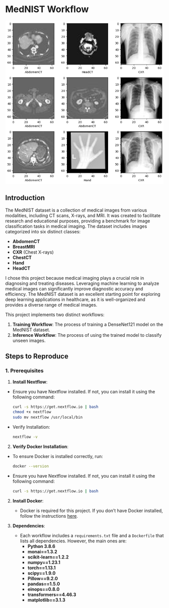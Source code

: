 # MedNIST Workflow

<!-- photo -->
![MedNIST Workflow](./image/MedNIST_dataset.png)

## Introduction

The MedNIST dataset is a collection of medical images from various modalities, including CT scans, X-rays, and MRI. It was created to facilitate research and educational purposes, providing a benchmark for image classification tasks in medical imaging. The dataset includes images categorized into six distinct classes:

- **AbdomenCT**
- **BreastMRI**
- **CXR** (Chest X-rays)
- **ChestCT**
- **Hand**
- **HeadCT**

I chose this project because medical imaging plays a crucial role in diagnosing and treating diseases. Leveraging machine learning to analyze medical images can significantly improve diagnostic accuracy and efficiency. The MedNIST dataset is an excellent starting point for exploring deep learning applications in healthcare, as it is well-organized and provides a diverse range of medical images.

This project implements two distinct workflows:

1. **Training Workflow**: The process of training a DenseNet121 model on the MedNIST dataset.
2. **Inference Workflow**: The process of using the trained model to classify unseen images.


## Steps to Reproduce

### 1. Prerequisites

1. **Install Nextflow**:

- Ensure you have Nextflow installed. If not, you can install it using the following command:
  ```bash
  curl -s https://get.nextflow.io | bash
  chmod +x nextflow
  sudo mv nextflow /usr/local/bin
  ```
- Verify Installation:

  ```bash
  nextflow -v
  ```

2. **Verify Docker Installation**:

- To ensure Docker is installed correctly, run:
  ```bash
  docker --version
  ```

- Ensure you have Nextflow installed. If not, you can install it using the following command:
  ```bash
  curl -s https://get.nextflow.io | bash
  ```

2. **Install Docker**:

   - Docker is required for this project. If you don’t have Docker installed, follow the instructions [here](https://docs.docker.com/get-docker/).

3. **Dependencies**:

   - Each workflow includes a `requirements.txt` file and a `Dockerfile` that lists all dependencies. However, the main ones are:
     - **Python 3.8.6**
     - **monai==1.3.2**
     - **scikit-learn==1.2.2**
     - **numpy==1.23.1**
     - **torch==1.13.1**
     - **scipy==1.9.0**
     - **Pillow==9.2.0**
     - **pandas==1.5.0**
     - **einops==0.8.0**
     - **transformers==4.46.3**
     - **matplotlib==3.1.3**

